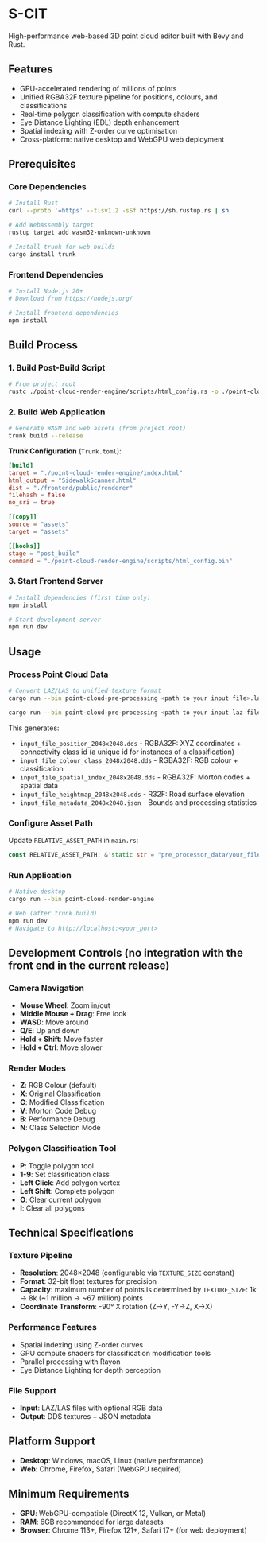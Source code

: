 # S-CIT

High-performance web-based 3D point cloud editor built with Bevy and Rust.

## Features

- GPU-accelerated rendering of millions of points
- Unified RGBA32F texture pipeline for positions, colours, and classifications
- Real-time polygon classification with compute shaders
- Eye Distance Lighting (EDL) depth enhancement
- Spatial indexing with Z-order curve optimisation
- Cross-platform: native desktop and WebGPU web deployment

## Prerequisites

### Core Dependencies

```bash
# Install Rust
curl --proto '=https' --tlsv1.2 -sSf https://sh.rustup.rs | sh

# Add WebAssembly target
rustup target add wasm32-unknown-unknown

# Install trunk for web builds
cargo install trunk
```

### Frontend Dependencies

```bash
# Install Node.js 20+
# Download from https://nodejs.org/

# Install frontend dependencies
npm install
```

## Build Process

### 1. Build Post-Build Script

```bash
# From project root
rustc ./point-cloud-render-engine/scripts/html_config.rs -o ./point-cloud-render-engine/scripts/html_config.bin
```

### 2. Build Web Application

```bash
# Generate WASM and web assets (from project root)
trunk build --release
```

**Trunk Configuration** (`Trunk.toml`):

```toml
[build]
target = "./point-cloud-render-engine/index.html"
html_output = "SidewalkScanner.html"
dist = "./frontend/public/renderer"
filehash = false
no_sri = true

[[copy]]
source = "assets"
target = "assets"

[[hooks]]
stage = "post_build"
command = "./point-cloud-render-engine/scripts/html_config.bin"
```

### 3. Start Frontend Server

```bash
# Install dependencies (first time only)
npm install

# Start development server
npm run dev
```

## Usage

### Process Point Cloud Data

```bash
# Convert LAZ/LAS to unified texture format
cargo run --bin point-cloud-pre-processing <path to your input file>.laz

cargo run --bin point-cloud-pre-processing <path to your input laz file>.laz <asset_dir> <output dir>
```

This generates:

- `input_file_position_2048x2048.dds` - RGBA32F: XYZ coordinates + connectivity class id (a unique id for instances of a classification)
- `input_file_colour_class_2048x2048.dds` - RGBA32F: RGB colour + classification
- `input_file_spatial_index_2048x2048.dds` - RGBA32F: Morton codes + spatial data
- `input_file_heightmap_2048x2048.dds` - R32F: Road surface elevation
- `input_file_metadata_2048x2048.json` - Bounds and processing statistics

### Configure Asset Path

Update `RELATIVE_ASSET_PATH` in `main.rs`:

```rust
const RELATIVE_ASSET_PATH: &'static str = "pre_processor_data/your_file_name";
```

### Run Application

```bash
# Native desktop
cargo run --bin point-cloud-render-engine

# Web (after trunk build)
npm run dev
# Navigate to http://localhost:<your_port>
```

## Development Controls (no integration with the front end in the current release)

### Camera Navigation

- **Mouse Wheel**: Zoom in/out
- **Middle Mouse + Drag**: Free look
- **WASD**: Move around
- **Q/E**: Up and down
- **Hold + Shift**: Move faster
- **Hold + Ctrl**: Move slower


### Render Modes

- **Z**: RGB Colour (default)
- **X**: Original Classification
- **C**: Modified Classification
- **V**: Morton Code Debug
- **B**: Performance Debug
- **N**: Class Selection Mode

### Polygon Classification Tool

- **P**: Toggle polygon tool
- **1-9**: Set classification class
- **Left Click**: Add polygon vertex
- **Left Shift**: Complete polygon
- **O**: Clear current polygon
- **I**: Clear all polygons

## Technical Specifications

### Texture Pipeline

- **Resolution**: 2048×2048 (configurable via `TEXTURE_SIZE` constant)
- **Format**: 32-bit float textures for precision
- **Capacity**: maximum number of points is determined by `TEXTURE_SIZE`: 1k -> 8k (~1 million -> ~67 million) points
- **Coordinate Transform**: -90° X rotation (Z→Y, -Y→Z, X→X)

### Performance Features

- Spatial indexing using Z-order curves
- GPU compute shaders for classification modification tools
- Parallel processing with Rayon
- Eye Distance Lighting for depth perception

### File Support

- **Input**: LAZ/LAS files with optional RGB data
- **Output**: DDS textures + JSON metadata

## Platform Support

- **Desktop**: Windows, macOS, Linux (native performance)
- **Web**: Chrome, Firefox, Safari (WebGPU required)

## Minimum Requirements

- **GPU**: WebGPU-compatible (DirectX 12, Vulkan, or Metal)
- **RAM**: 6GB recommended for large datasets
- **Browser**: Chrome 113+, Firefox 121+, Safari 17+ (for web deployment)
